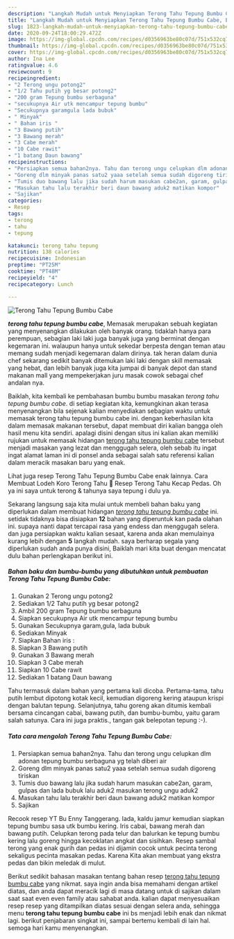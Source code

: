 ```yaml
---
description: "Langkah Mudah untuk Menyiapkan Terong Tahu Tepung Bumbu Cabe, Enak Banget"
title: "Langkah Mudah untuk Menyiapkan Terong Tahu Tepung Bumbu Cabe, Enak Banget"
slug: 1823-langkah-mudah-untuk-menyiapkan-terong-tahu-tepung-bumbu-cabe-enak-banget
date: 2020-09-24T18:00:29.472Z
image: https://img-global.cpcdn.com/recipes/d0356963be80c07d/751x532cq70/terong-tahu-tepung-bumbu-cabe-foto-resep-utama.jpg
thumbnail: https://img-global.cpcdn.com/recipes/d0356963be80c07d/751x532cq70/terong-tahu-tepung-bumbu-cabe-foto-resep-utama.jpg
cover: https://img-global.cpcdn.com/recipes/d0356963be80c07d/751x532cq70/terong-tahu-tepung-bumbu-cabe-foto-resep-utama.jpg
author: Ina Lee
ratingvalue: 4.6
reviewcount: 9
recipeingredient:
- "2 Terong ungu potong2"
- "1/2 Tahu putih yg besar potong2"
- "200 gram Tepung bumbu serbaguna"
- "secukupnya Air utk mencampur tepung bumbu"
- "Secukupnya garamgula lada bubuk"
- " Minyak"
- " Bahan iris "
- "3 Bawang putih"
- "3 Bawang merah"
- "3 Cabe merah"
- "10 Cabe rawit"
- "1 batang Daun bawang"
recipeinstructions:
- "Persiapkan semua bahan2nya. Tahu dan terong ungu celupkan dlm adonan tepung bumbu serbaguna yg telah diberi air"
- "Goreng dlm minyak panas satu2 yaaa setelah semua sudah digoreng tiriskan"
- "Tumis duo bawang lalu jika sudah harum masukan cabe2an, garam, gulpas dan lada bubuk lalu aduk2 masukan terong ungu aduk2"
- "Masukan tahu lalu terakhir beri daun bawang aduk2 matikan kompor"
- "Sajikan"
categories:
- Resep
tags:
- terong
- tahu
- tepung

katakunci: terong tahu tepung 
nutrition: 138 calories
recipecuisine: Indonesian
preptime: "PT25M"
cooktime: "PT48M"
recipeyield: "4"
recipecategory: Lunch

---
```



![Terong Tahu Tepung Bumbu Cabe](https://img-global.cpcdn.com/recipes/d0356963be80c07d/751x532cq70/terong-tahu-tepung-bumbu-cabe-foto-resep-utama.jpg)

<b><i>terong tahu tepung bumbu cabe</i></b>, Memasak merupakan sebuah kegiatan yang menyenangkan dilakukan oleh banyak orang. tidaklah hanya para perempuan, sebagian laki laki juga banyak juga yang berminat dengan kegemaran ini. walaupun hanya untuk sekedar berpesta dengan teman atau memang sudah menjadi kegemaran dalam dirinya. tak heran dalam dunia chef sekarang sedikit banyak ditemukan laki laki dengan skill memasak yang hebat, dan lebih banyak juga kita jumpai di banyak depot dan stand makanan mall yang mempekerjakan juru masak cowok sebagai chef andalan nya.

Baiklah, kita kembali ke pembahasan bumbu bumbu masakan <i>terong tahu tepung bumbu cabe</i>. di setiap kegiatan kita, kemungkinan akan terasa menyenangkan bila sejenak kalian menyediakan sebagian waktu untuk memasak terong tahu tepung bumbu cabe ini. dengan keberhasilan kita dalam memasak makanan tersebut, dapat membuat diri kalian bangga oleh hasil menu kita sendiri. apalagi disini dengan situs ini kalian akan memiliki rujukan untuk memasak hidangan <u>terong tahu tepung bumbu cabe</u> tersebut menjadi masakan yang lezat dan menggugah selera, oleh sebab itu ingat ingat alamat laman ini di ponsel anda sebagai salah satu referensi kalian dalam meracik masakan baru yang enak.

Lihat juga resep Terong Tahu Tepung Bumbu Cabe enak lainnya. Cara Membuat Lodeh Koro Terong Tahu 🍲 Resep Terong Tahu Kecap Pedas. Oh ya ini saya untuk terong &amp; tahunya saya tepung i dulu ya.


Sekarang langsung saja kita mulai untuk membeli bahan baku yang diperlukan dalam membuat hidangan <u><i>terong tahu tepung bumbu cabe</i></u> ini. setidak tidaknya bisa disiapkan <b>12</b> bahan yang diperuntuk kan pada olahan ini. supaya nanti dapat tercapai rasa yang endess dan menggugah selera. dan juga persiapkan waktu kalian sesaat, karena anda akan memulainya kurang lebih dengan <b>5</b> langkah mudah. saya berharap segala yang diperlukan sudah anda punya disini, Baiklah mari kita buat dengan mencatat dulu bahan perlengkapan berikut ini.

<!--inarticleads1-->

##### Bahan baku dan bumbu-bumbu yang dibutuhkan untuk pembuatan Terong Tahu Tepung Bumbu Cabe:

1. Gunakan 2 Terong ungu potong2
1. Sediakan 1/2 Tahu putih yg besar potong2
1. Ambil 200 gram Tepung bumbu serbaguna
1. Siapkan secukupnya Air utk mencampur tepung bumbu
1. Gunakan Secukupnya garam,gula, lada bubuk
1. Sediakan  Minyak
1. Siapkan  Bahan iris :
1. Siapkan 3 Bawang putih
1. Gunakan 3 Bawang merah
1. Siapkan 3 Cabe merah
1. Siapkan 10 Cabe rawit
1. Sediakan 1 batang Daun bawang


Tahu termasuk dalam bahan yang pertama kali dicoba. Pertama-tama, tahu putih lembut dipotong kotak kecil, kemudian digoreng kering ataupun krispi dengan balutan tepung. Selanjutnya, tahu goreng akan ditumis kembali bersama cincangan cabai, bawang putih, dan bumbu-bumbu, yaitu garam salah satunya. Cara ini juga praktis., tangan gak belepotan tepung :-). 

<!--inarticleads2-->

##### Tata cara mengolah Terong Tahu Tepung Bumbu Cabe:

1. Persiapkan semua bahan2nya. Tahu dan terong ungu celupkan dlm adonan tepung bumbu serbaguna yg telah diberi air
1. Goreng dlm minyak panas satu2 yaaa setelah semua sudah digoreng tiriskan
1. Tumis duo bawang lalu jika sudah harum masukan cabe2an, garam, gulpas dan lada bubuk lalu aduk2 masukan terong ungu aduk2
1. Masukan tahu lalu terakhir beri daun bawang aduk2 matikan kompor
1. Sajikan


Recook resep YT Bu Enny Tanggerang. lada, kaldu jamur kemudian siapkan tepung bumbu sasa utk bumbu kering. Iris cabai, bawang merah dan bawang putih. Celupkan terong pada telur dan balurkan ke tepung bumbu kering lalu goreng hingga kecoklatan angkat dan sisihkan. Resep sambal terong yang enak gurih dan pedas ini dijamin cocok untuk pecinta terong sekaligus pecinta masakan pedas. Karena Kita akan membuat yang ekstra pedas dan bikin meledak di mulut. 

Berikut sedikit bahasan masakan tentang bahan resep <u>terong tahu tepung bumbu cabe</u> yang nikmat. saya ingin anda bisa memahami dengan artikel diatas, dan anda dapat meracik lagi di masa datang untuk di sajikan dalam saat saat even even family atau sahabat anda. kalian dapat menyesuaikan resep resep yang ditampilkan diatas sesuai dengan selera anda, sehingga menu <b>terong tahu tepung bumbu cabe</b> ini bs menjadi lebih enak dan nikmat lagi. berikut penjabaran singkat ini, sampai bertemu kembali di lain hal. semoga hari kamu menyenangkan.
